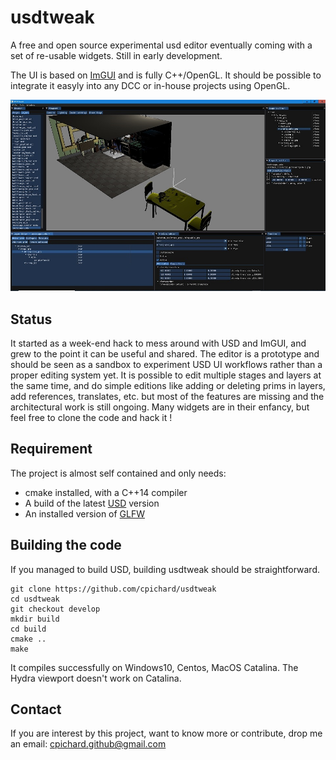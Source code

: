 usdtweak
=========
A free and open source experimental usd editor eventually coming with a set of re-usable widgets. Still in early development.

The UI is based on [ImGUI](https://github.com/ocornut/imgui) and is fully C++/OpenGL. It should be possible to integrate it easyly into any DCC or in-house projects using OpenGL. 

![screenshot1](doc/screenshot1.jpg)

Status
------
It started as a week-end hack to mess around with USD and ImGUI, and grew to the point it can be useful and shared. The editor is a prototype and should be seen as a sandbox to experiment USD UI workflows rather than a proper editing system yet. It is possible to edit multiple stages and layers at the same time, and do simple editions like adding or deleting prims in layers, add references, translates, etc. but most of the features are missing and the architectural work is still ongoing. Many widgets are in their enfancy, but feel free to clone the code and hack it !

Requirement
-----------
The project is almost self contained and only needs:
 - cmake installed, with a C++14 compiler
 - A build of the latest [USD](https://github.com/PixarAnimationStudios/USD/releases/tag/v20.08) version
 - An installed version of [GLFW](https://www.glfw.org/)

Building the code
-----------------
If you managed to build USD, building usdtweak should be straightforward.

    git clone https://github.com/cpichard/usdtweak
    cd usdtweak
    git checkout develop
    mkdir build
    cd build
    cmake ..
    make

It compiles successfully on Windows10, Centos, MacOS Catalina. The Hydra viewport doesn't work on Catalina.

Contact
-------
If you are interest by this project, want to know more or contribute, drop me an email: cpichard.github@gmail.com
